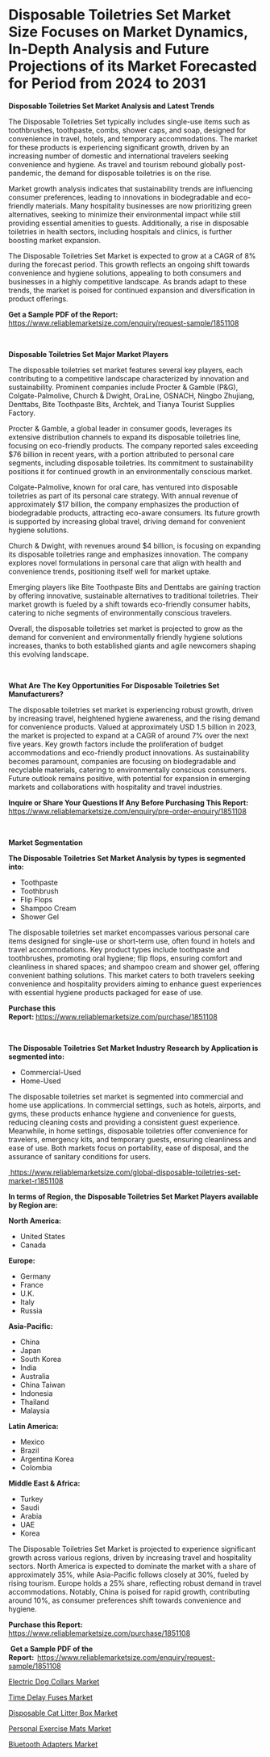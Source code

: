 <p><h1>Disposable Toiletries Set Market Size Focuses on Market Dynamics, In-Depth Analysis and Future Projections of its Market Forecasted for Period from 2024 to 2031</h1></p><p><strong>Disposable Toiletries Set Market Analysis and Latest Trends</strong></p>
<p><p>The Disposable Toiletries Set typically includes single-use items such as toothbrushes, toothpaste, combs, shower caps, and soap, designed for convenience in travel, hotels, and temporary accommodations. The market for these products is experiencing significant growth, driven by an increasing number of domestic and international travelers seeking convenience and hygiene. As travel and tourism rebound globally post-pandemic, the demand for disposable toiletries is on the rise.</p><p>Market growth analysis indicates that sustainability trends are influencing consumer preferences, leading to innovations in biodegradable and eco-friendly materials. Many hospitality businesses are now prioritizing green alternatives, seeking to minimize their environmental impact while still providing essential amenities to guests. Additionally, a rise in disposable toiletries in health sectors, including hospitals and clinics, is further boosting market expansion.</p><p>The Disposable Toiletries Set Market is expected to grow at a CAGR of 8% during the forecast period. This growth reflects an ongoing shift towards convenience and hygiene solutions, appealing to both consumers and businesses in a highly competitive landscape. As brands adapt to these trends, the market is poised for continued expansion and diversification in product offerings.</p></p>
<p><strong>Get a Sample PDF of the Report:&nbsp;</strong> <a href="https://www.reliablemarketsize.com/enquiry/request-sample/1851108?utm_campaign=1609&utm_medium=2&utm_source=Github&utm_content=ia&utm_term=18102024&utm_id=disposable-toiletries-set">https://www.reliablemarketsize.com/enquiry/request-sample/1851108</a></p>
<p>&nbsp;</p>
<p><strong>Disposable Toiletries Set Major Market Players</strong></p>
<p><p>The disposable toiletries set market features several key players, each contributing to a competitive landscape characterized by innovation and sustainability. Prominent companies include Procter & Gamble (P&G), Colgate-Palmolive, Church & Dwight, OraLine, OSNACH, Ningbo Zhujiang, Denttabs, Bite Toothpaste Bits, Archtek, and Tianya Tourist Supplies Factory.</p><p>Procter & Gamble, a global leader in consumer goods, leverages its extensive distribution channels to expand its disposable toiletries line, focusing on eco-friendly products. The company reported sales exceeding $76 billion in recent years, with a portion attributed to personal care segments, including disposable toiletries. Its commitment to sustainability positions it for continued growth in an environmentally conscious market.</p><p>Colgate-Palmolive, known for oral care, has ventured into disposable toiletries as part of its personal care strategy. With annual revenue of approximately $17 billion, the company emphasizes the production of biodegradable products, attracting eco-aware consumers. Its future growth is supported by increasing global travel, driving demand for convenient hygiene solutions.</p><p>Church & Dwight, with revenues around $4 billion, is focusing on expanding its disposable toiletries range and emphasizes innovation. The company explores novel formulations in personal care that align with health and convenience trends, positioning itself well for market uptake.</p><p>Emerging players like Bite Toothpaste Bits and Denttabs are gaining traction by offering innovative, sustainable alternatives to traditional toiletries. Their market growth is fueled by a shift towards eco-friendly consumer habits, catering to niche segments of environmentally conscious travelers.</p><p>Overall, the disposable toiletries set market is projected to grow as the demand for convenient and environmentally friendly hygiene solutions increases, thanks to both established giants and agile newcomers shaping this evolving landscape.</p></p>
<p>&nbsp;</p>
<p><strong>What Are The Key Opportunities For Disposable Toiletries Set Manufacturers?</strong></p>
<p><p>The disposable toiletries set market is experiencing robust growth, driven by increasing travel, heightened hygiene awareness, and the rising demand for convenience products. Valued at approximately USD 1.5 billion in 2023, the market is projected to expand at a CAGR of around 7% over the next five years. Key growth factors include the proliferation of budget accommodations and eco-friendly product innovations. As sustainability becomes paramount, companies are focusing on biodegradable and recyclable materials, catering to environmentally conscious consumers. Future outlook remains positive, with potential for expansion in emerging markets and collaborations with hospitality and travel industries.</p></p>
<p><strong>Inquire or Share Your Questions If Any Before Purchasing This Report:</strong> <a href="https://www.reliablemarketsize.com/enquiry/pre-order-enquiry/1851108?utm_campaign=1609&utm_medium=2&utm_source=Github&utm_content=ia&utm_term=18102024&utm_id=disposable-toiletries-set">https://www.reliablemarketsize.com/enquiry/pre-order-enquiry/1851108</a></p>
<p>&nbsp;</p>
<p><strong>Market Segmentation</strong></p>
<p><strong>The Disposable Toiletries Set Market Analysis by types is segmented into:</strong></p>
<p><ul><li>Toothpaste</li><li>Toothbrush</li><li>Flip Flops</li><li>Shampoo Cream</li><li>Shower Gel</li></ul></p>
<p><p>The disposable toiletries set market encompasses various personal care items designed for single-use or short-term use, often found in hotels and travel accommodations. Key product types include toothpaste and toothbrushes, promoting oral hygiene; flip flops, ensuring comfort and cleanliness in shared spaces; and shampoo cream and shower gel, offering convenient bathing solutions. This market caters to both travelers seeking convenience and hospitality providers aiming to enhance guest experiences with essential hygiene products packaged for ease of use.</p></p>
<p><strong>Purchase this Report:&nbsp;</strong><a href="https://www.reliablemarketsize.com/purchase/1851108?utm_campaign=1609&utm_medium=2&utm_source=Github&utm_content=ia&utm_term=18102024&utm_id=disposable-toiletries-set">https://www.reliablemarketsize.com/purchase/1851108</a></p>
<p>&nbsp;</p>
<p><strong>The Disposable Toiletries Set Market Industry Research by Application is segmented into:</strong></p>
<p><ul><li>Commercial-Used</li><li>Home-Used</li></ul></p>
<p><p>The disposable toiletries set market is segmented into commercial and home use applications. In commercial settings, such as hotels, airports, and gyms, these products enhance hygiene and convenience for guests, reducing cleaning costs and providing a consistent guest experience. Meanwhile, in home settings, disposable toiletries offer convenience for travelers, emergency kits, and temporary guests, ensuring cleanliness and ease of use. Both markets focus on portability, ease of disposal, and the assurance of sanitary conditions for users.</p></p>
<p><a href="https://www.reliablemarketsize.com/global-disposable-toiletries-set-market-r1851108?utm_campaign=1609&utm_medium=2&utm_source=Github&utm_content=ia&utm_term=18102024&utm_id=disposable-toiletries-set">&nbsp;https://www.reliablemarketsize.com/global-disposable-toiletries-set-market-r1851108</a></p>
<p><strong>In terms of Region, the Disposable Toiletries Set Market Players available by Region are:</strong></p>
<p>
    <p> <strong> North America: </strong>
        <ul>
            <li>United States</li>
            <li>Canada</li>
        </ul>
        </p> 
    <p> <strong> Europe: </strong>
        <ul>
            <li>Germany</li>
            <li>France</li>
            <li>U.K.</li>
            <li>Italy</li>
            <li>Russia</li>
        </ul>
        </p> 
    <p> <strong> Asia-Pacific: </strong>
        <ul>
            <li>China</li>
            <li>Japan</li>
            <li>South Korea</li>
            <li>India</li>
            <li>Australia</li>
            <li>China Taiwan</li>
            <li>Indonesia</li>
            <li>Thailand</li>
            <li>Malaysia</li>
        </ul>
        </p> 
    <p> <strong> Latin America: </strong>
        <ul>
            <li>Mexico</li>
            <li>Brazil</li>
            <li>Argentina Korea</li>
            <li>Colombia</li>
        </ul>
        </p> 
    <p> <strong> Middle East & Africa: </strong>
        <ul>
            <li>Turkey</li>
            <li>Saudi</li>
            <li>Arabia</li>
            <li>UAE</li>
            <li>Korea</li>
        </ul>
    </p>
    </p>
<p><p>The Disposable Toiletries Set Market is projected to experience significant growth across various regions, driven by increasing travel and hospitality sectors. North America is expected to dominate the market with a share of approximately 35%, while Asia-Pacific follows closely at 30%, fueled by rising tourism. Europe holds a 25% share, reflecting robust demand in travel accommodations. Notably, China is poised for rapid growth, contributing around 10%, as consumer preferences shift towards convenience and hygiene.</p></p>
<p><strong>Purchase this Report: </strong><a href="https://www.reliablemarketsize.com/purchase/1851108?utm_campaign=1609&utm_medium=2&utm_source=Github&utm_content=ia&utm_term=18102024&utm_id=disposable-toiletries-set">https://www.reliablemarketsize.com/purchase/1851108</a></p>
<p>&nbsp;<strong>Get a Sample PDF of the Report:&nbsp;&nbsp;</strong><a href="https://www.reliablemarketsize.com/enquiry/request-sample/1851108?utm_campaign=1609&utm_medium=2&utm_source=Github&utm_content=ia&utm_term=18102024&utm_id=disposable-toiletries-set">https://www.reliablemarketsize.com/enquiry/request-sample/1851108</a></p>
<p><strong></strong></p>
<p><p><a href="https://www.linkedin.com/pulse/decoding-electric-dog-collars-industry-dynamics-strategic-qmttc?utm_campaign=1609&utm_medium=2&utm_source=Github&utm_content=ia&utm_term=18102024&utm_id=disposable-toiletries-set">Electric Dog Collars Market</a></p><p><a href="https://www.linkedin.com/pulse/global-time-delay-fuses-market-exploring-share-trends-future-growth-a0krc?utm_campaign=1609&utm_medium=2&utm_source=Github&utm_content=ia&utm_term=18102024&utm_id=disposable-toiletries-set">Time Delay Fuses Market</a></p><p><a href="https://www.linkedin.com/pulse/disposable-cat-litter-box-market-evolution-key-trends-regional-whjpc?utm_campaign=1609&utm_medium=2&utm_source=Github&utm_content=ia&utm_term=18102024&utm_id=disposable-toiletries-set">Disposable Cat Litter Box Market</a></p><p><a href="https://www.linkedin.com/pulse/personal-exercise-mats-market-revolution-size-share-emerging-2ytuc?utm_campaign=1609&utm_medium=2&utm_source=Github&utm_content=ia&utm_term=18102024&utm_id=disposable-toiletries-set">Personal Exercise Mats Market</a></p><p><a href="https://www.linkedin.com/pulse/strategic-forecast-bluetooth-adapters-market-growth-trends-size-thbtc?utm_campaign=1609&utm_medium=2&utm_source=Github&utm_content=ia&utm_term=18102024&utm_id=disposable-toiletries-set">Bluetooth Adapters Market</a></p></p>
